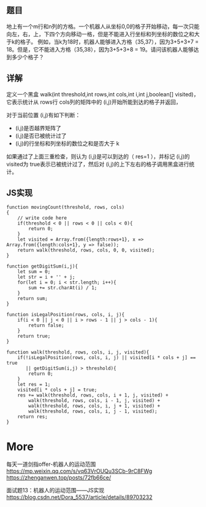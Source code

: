 ## 题目

地上有一个m行和n列的方格。一个机器人从坐标0,0的格子开始移动，每一次只能向左，右，上，下四个方向移动一格，但是不能进入行坐标和列坐标的数位之和大于k的格子。 例如，当k为18时，机器人能够进入方格（35,37），因为3+5+3+7 = 18。但是，它不能进入方格（35,38），因为3+5+3+8 = 19。请问该机器人能够达到多少个格子？

## 详解

定义一个黑盒 walk(int threshold,int rows,int cols,int i,int j,boolean[] visited)，它表示统计从 rows行 cols列的矩阵中的 (i,j)开始所能到达的格子并返回，

对于当前位置 (i,j)有如下判断：
- (i,j)是否越界矩阵了
- (i,j)是否已被统计过了
- (i,j)的行坐标和列坐标的数位之和是否大于 k

如果通过了上面三重检查，则认为 (i,j)是可以到达的（ res=1 ），并标记 (i,j)的 visited为 true表示已被统计过了，然后对 (i,j)的上下左右的格子调用黑盒进行统计。

## JS实现

```
function movingCount(threshold, rows, cols)
{
    // write code here
    if(threshold < 0 || rows < 0 || cols < 0){
        return 0;
    }
    let visited = Array.from({length:rows+1}, x => Array.from({length:cols+1}, y => false));
    return walk(threshold, rows, cols, 0, 0, visited);
}

function getDigitSum(i,j){
    let sum = 0;
    let str = i + '' + j;
    for(let i = 0; i < str.length; i++){
        sum += str.charAt(i) / 1;
    }    
    return sum;
}

function isLegalPosition(rows, cols, i, j){
    if(i < 0 || j < 0 || i > rows - 1 || j > cols - 1){
        return false;
    }
    return true;
}

function walk(threshold, rows, cols, i, j, visited){
    if(!isLegalPosition(rows, cols, i, j) || visited[i * cols + j] == true
       || getDigitSum(i,j) > threshold){
        return 0;
    }
    let res = 1;
    visited[i * cols + j] = true;
    res += walk(threshold, rows, cols, i + 1, j, visited) +
        walk(threshold, rows, cols, i - 1, j, visited) +
        walk(threshold, rows, cols, i, j + 1, visited) +
        walk(threshold, rows, cols, i, j - 1, visited);
    return res;
}
```


# More

每天一道剑指offer-机器人的运动范围
https://mp.weixin.qq.com/s/vq63VrOUQu3SCb-9rC8FWg
https://zhenganwen.top/posts/72fb66ce/

面试题13：机器人的运动范围——JS实现
https://blog.csdn.net/Dora_5537/article/details/89703232
